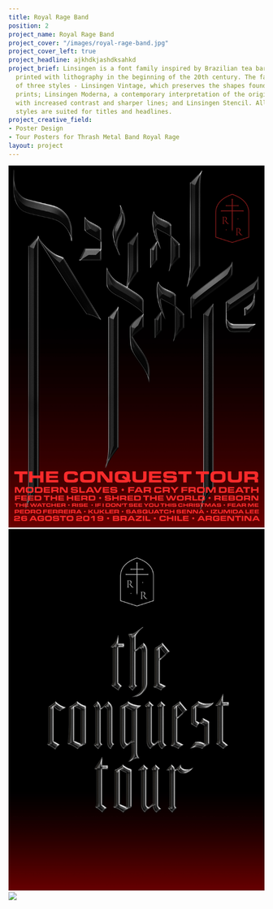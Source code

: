 ```yaml
---
title: Royal Rage Band
position: 2
project_name: Royal Rage Band
project_cover: "/images/royal-rage-band.jpg"
project_cover_left: true
project_headline: ajkhdkjashdksahkd
project_brief: Linsingen is a font family inspired by Brazilian tea barrel labels
  printed with lithography in the beginning of the 20th century. The family consists
  of three styles - Linsingen Vintage, which preserves the shapes found in the original
  prints; Linsingen Moderna, a contemporary interpretation of the original shapes,
  with increased contrast and sharper lines; and Linsingen Stencil. All of the three
  styles are suited for titles and headlines.
project_creative_field:
- Poster Design
- Tour Posters for Thrash Metal Band Royal Rage
layout: project
---
```


![](/images/royal_rage_band/royal5b.jpg)
![](/images/royal_rage_band/royal6b.jpg)
![](/images/royal_rage_band/royal2c.jpg)
